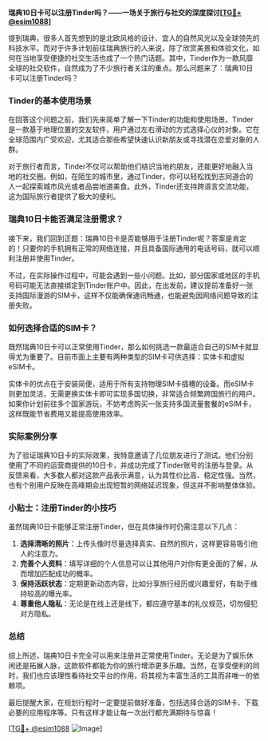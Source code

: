 **瑞典10日卡可以注册Tinder吗？——一场关于旅行与社交的深度探讨[[TG💪+ @esim1088](https://t.me/s/esim1088)]**

提到瑞典，很多人首先想到的是北欧风格的设计、宜人的自然风光以及全球领先的科技水平。而对于许多计划前往瑞典旅行的人来说，除了欣赏美景和体验文化，如何在当地享受便捷的社交生活也成了一个热门话题。其中，Tinder作为一款风靡全球的社交软件，自然成为了不少旅行者关注的重点。那么问题来了：瑞典10日卡可以注册Tinder吗？

### Tinder的基本使用场景

在回答这个问题之前，我们先来简单了解一下Tinder的功能和使用场景。Tinder是一款基于地理位置的交友软件，用户通过左右滑动的方式选择心仪的对象。它在全球范围内广受欢迎，尤其适合那些希望快速认识新朋友或寻找潜在恋爱对象的人群。

对于旅行者而言，Tinder不仅可以帮助他们结识当地的朋友，还能更好地融入当地的社交圈。例如，在陌生的城市里，通过Tinder，你可以轻松找到志同道合的人一起探索城市风光或者品尝地道美食。此外，Tinder还支持跨语言交流功能，这为国际旅行者提供了极大的便利。

### 瑞典10日卡能否满足注册需求？

接下来，我们回到正题：瑞典10日卡是否能够用于注册Tinder呢？答案是肯定的！只要你的手机拥有正常的网络连接，并且具备国际通用的电话号码，就可以顺利注册并使用Tinder。

不过，在实际操作过程中，可能会遇到一些小问题。比如，部分国家或地区的手机号码可能无法直接绑定到Tinder账户中。因此，在出发前，建议提前准备好一张支持国际漫游的SIM卡，这样不仅能确保通讯畅通，也能避免因网络问题导致的注册失败。

### 如何选择合适的SIM卡？

既然瑞典10日卡可以正常使用Tinder，那么如何挑选一款最适合自己的SIM卡就显得尤为重要了。目前市面上主要有两种类型的SIM卡可供选择：实体卡和虚拟eSIM卡。

实体卡的优点在于安装简便，适用于所有支持物理SIM卡插槽的设备。而eSIM卡则更加灵活，无需更换实体卡即可实现多国切换，非常适合频繁跨国旅行的用户。如果你计划前往多个国家游玩，不妨考虑购买一张支持多国流量套餐的eSIM卡，这样既能节省费用又能提高使用效率。

### 实际案例分享

为了验证瑞典10日卡的实际效果，我特意邀请了几位朋友进行了测试。他们分别使用了不同的运营商提供的10日卡，并成功完成了Tinder账号的注册与登录。从反馈来看，大多数人都对这款产品表示满意，认为其性价比高、稳定性强。当然，也有个别用户反映在高峰期会出现短暂的网络延迟现象，但这并不影响整体体验。

### 小贴士：注册Tinder的小技巧

虽然瑞典10日卡能够正常注册Tinder，但在具体操作时仍需注意以下几点：

1. **选择清晰的照片**：上传头像时尽量选择真实、自然的照片，这样更容易吸引他人的注意力。
2. **完善个人资料**：填写详细的个人信息可以让其他用户对你有更全面的了解，从而增加匹配成功的概率。
3. **保持活跃状态**：定期更新动态内容，比如分享旅行经历或兴趣爱好，有助于维持较高的曝光率。
4. **尊重他人隐私**：无论是在线上还是线下，都应遵守基本的礼仪规范，切勿侵犯对方隐私。

### 总结

综上所述，瑞典10日卡完全可以用来注册并正常使用Tinder。无论是为了娱乐休闲还是拓展人脉，这款软件都能为你的旅行增添更多乐趣。当然，在享受便利的同时，我们也应该理性看待社交平台的作用，将其视为丰富生活的工具而非唯一的依赖项。

最后提醒大家，在规划行程时一定要提前做好准备，包括选择合适的SIM卡、下载必要的应用程序等。只有这样才能让每一次出行都充满期待与惊喜！

[[TG💪+ @esim1088](https://t.me/s/esim1088) ![Image](https://i.postimg.cc/4NQfJmqS/Snipaste-2025-05-13-00-14-12.png)]
